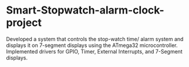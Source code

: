 # Smart-Stopwatch-alarm-clock-project
Developed a system that controls the stop-watch time/ alarm system and displays it on 7-segment displays using the ATmega32 microcontroller. Implemented drivers for GPIO, Timer, External Interrupts, and 7-Segment displays.
